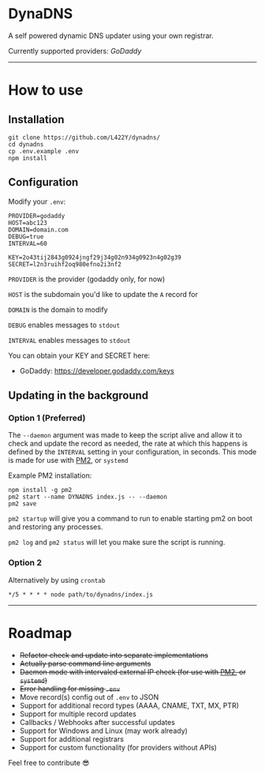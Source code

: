 # DynaDNS

A self powered dynamic DNS updater using your own registrar.

Currently supported providers: *GoDaddy*

---

# How to use

## Installation

 ```
 git clone https://github.com/L422Y/dynadns/
 cd dynadns
 cp .env.example .env
 npm install
 ```

## Configuration

Modify your `.env`:

```
PROVIDER=godaddy
HOST=abc123
DOMAIN=domain.com
DEBUG=true
INTERVAL=60

KEY=2o43tij2843g0924jngf29j34g02n934g0923n4g02g39
SECRET=l2n3ruihf2oq980efno2i3nf2
```

`PROVIDER` is the provider (godaddy only, for now)

`HOST` is the subdomain you'd like to update the `A` record for

`DOMAIN` is the domain to modify

`DEBUG` enables messages to `stdout`

`INTERVAL` enables messages to `stdout`


You can obtain your KEY and SECRET here:
* GoDaddy: https://developer.godaddy.com/keys

## Updating in the background


### Option 1 (Preferred)
The `--daemon` argument was made to keep the script alive and allow it to check and update the record as needed, the rate at which this happens is defined by the `INTERVAL` setting in your configuration, in seconds. This mode is made for use with [PM2](https://pm2.keymetrics.io/), or `systemd`

Example PM2 installation:
```
npm install -g pm2
pm2 start --name DYNADNS index.js -- --daemon
pm2 save
```

`pm2 startup` will give you a command to run to enable starting pm2 on boot and restoring any processes.

`pm2 log` and `pm2 status` will let you make sure the script is running.


### Option 2
Alternatively by using `crontab`

```
*/5 * * * * node path/to/dynadns/index.js
```

---

# Roadmap

- ~~Refactor check and update into separate implementations~~
- ~~Actually parse command line arguments~~
- ~~Daemon mode with intervaled external IP check (for use with [PM2](https://pm2.keymetrics.io/), or `systemd`)~~
- ~~Error handling for missing `.env`~~
- Move record(s) config out of `.env` to JSON
- Support for additional record types (AAAA, CNAME, TXT, MX, PTR)
- Support for multiple record updates
- Callbacks / Webhooks after successful updates
- Support for Windows and Linux (may work already)
- Support for additional registrars
- Support for custom functionality (for providers without APIs)


Feel free to contribute 😎
